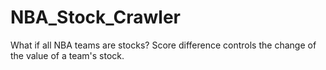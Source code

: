 # NBA_Stock_Crawler
What if all NBA teams are stocks? Score difference controls the change of the value of a team's stock.
